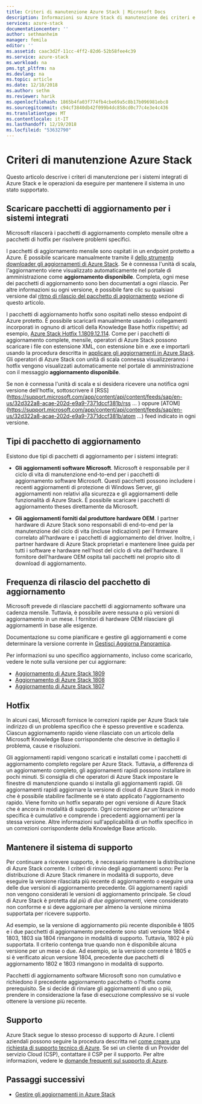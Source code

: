 ```yaml
---
title: Criteri di manutenzione Azure Stack | Microsoft Docs
description: Informazioni su Azure Stack di manutenzione dei criteri e come mantenere un sistema integrato in uno stato supportato.
services: azure-stack
documentationcenter: ''
author: sethmanheim
manager: femila
editor: ''
ms.assetid: caac3d2f-11cc-4ff2-82d6-52b58fee4c39
ms.service: azure-stack
ms.workload: na
pms.tgt_pltfrm: na
ms.devlang: na
ms.topic: article
ms.date: 12/18/2018
ms.author: sethm
ms.reviewer: harik
ms.openlocfilehash: 1865b4fa03f774fb4cbe69a5c8b17b096981ebc8
ms.sourcegitcommit: c94cf3840db42f099b4dc858cd0c77c4e3e4c436
ms.translationtype: MT
ms.contentlocale: it-IT
ms.lasthandoff: 12/19/2018
ms.locfileid: "53632790"
---
```

# <a name="azure-stack-servicing-policy"></a>Criteri di manutenzione Azure Stack

Questo articolo descrive i criteri di manutenzione per i sistemi integrati di Azure Stack e le operazioni da eseguire per mantenere il sistema in uno stato supportato. 

## <a name="download-update-packages-for-integrated-systems"></a>Scaricare pacchetti di aggiornamento per i sistemi integrati

Microsoft rilascerà i pacchetti di aggiornamento completo mensile oltre a pacchetti di hotfix per risolvere problemi specifici. 

I pacchetti di aggiornamento mensile sono ospitati in un endpoint protetto a Azure. È possibile scaricare manualmente tramite il [dello strumento downloader gli aggiornamenti di Azure Stack](http://aka.ms/azurestackupdatedownload). Se è connessa l'unità di scala, l'aggiornamento viene visualizzato automaticamente nel portale di amministrazione come **aggiornamento disponibile**. Completa, ogni mese dei pacchetti di aggiornamento sono ben documentati a ogni rilascio. Per altre informazioni su ogni versione, è possibile fare clic su qualsiasi versione dal [ritmo di rilascio del pacchetto di aggiornamento](#update-package-release-cadence) sezione di questo articolo.

I pacchetti di aggiornamento hotfix sono ospitati nello stesso endpoint di Azure protetto. È possibile scaricarli manualmente usando i collegamenti incorporati in ognuno di articoli della Knowledge Base hotfix rispettivi; ad esempio, [Azure Stack Hotfix 1.1809.12.114](https://support.microsoft.com/help/4481548/azure-stack-hotfix-1-1809-12-114). Come per i pacchetti di aggiornamento complete, mensile, operatori di Azure Stack possono scaricare i file con estensione XML, con estensione bin e .exe e importarli usando la procedura descritta in [applicare gli aggiornamenti in Azure Stack](azure-stack-apply-updates.md). Gli operatori di Azure Stack con unità di scala connessa visualizzeranno i hotfix vengono visualizzati automaticamente nel portale di amministrazione con il messaggio **aggiornamento disponibile**.

Se non è connessa l'unità di scala e si desidera ricevere una notifica ogni versione dell'hotfix, sottoscrivere il [RSS](https://support.microsoft.com/app/content/api/content/feeds/sap/en-us/32d322a8-acae-202d-e9a9-7371dccf381b/rss … ) oppure [ATOM](https://support.microsoft.com/app/content/api/content/feeds/sap/en-us/32d322a8-acae-202d-e9a9-7371dccf381b/atom …) feed indicato in ogni versione.  

## <a name="update-package-types"></a>Tipi di pacchetto di aggiornamento

Esistono due tipi di pacchetti di aggiornamento per i sistemi integrati: 

- **Gli aggiornamenti software Microsoft**. Microsoft è responsabile per il ciclo di vita di manutenzione end-to-end per i pacchetti di aggiornamento software Microsoft. Questi pacchetti possono includere i recenti aggiornamenti di protezione di Windows Server, gli aggiornamenti non relativi alla sicurezza e gli aggiornamenti delle funzionalità di Azure Stack. È possibile scaricare i pacchetti di aggiornamento theses direttamente da Microsoft.

- **Gli aggiornamenti forniti dal produttore hardware OEM**. I partner hardware di Azure Stack sono responsabili di end-to-end per la manutenzione del ciclo di vita (incluse indicazioni) per il firmware correlato all'hardware e i pacchetti di aggiornamento del driver. Inoltre, i partner hardware di Azure Stack proprietari e mantenere linee guida per tutti i software e hardware nell'host del ciclo di vita dell'hardware. Il fornitore dell'hardware OEM ospita tali pacchetti nel proprio sito di download di aggiornamento.


## <a name="update-package-release-cadence"></a>Frequenza di rilascio del pacchetto di aggiornamento
Microsoft prevede di rilasciare pacchetti di aggiornamento software una cadenza mensile. Tuttavia, è possibile avere nessuna o più versioni di aggiornamento in un mese. I fornitori di hardware OEM rilasciare gli aggiornamenti in base alle esigenze. 

Documentazione su come pianificare e gestire gli aggiornamenti e come determinare la versione corrente in [Gestisci Aggiorna Panoramica](azure-stack-updates.md). 

Per informazioni su uno specifico aggiornamento, incluso come scaricarlo, vedere le note sulla versione per cui aggiornare: 
- [Aggiornamento di Azure Stack 1809](azure-stack-update-1809.md)
- [Aggiornamento di Azure Stack 1808](azure-stack-update-1808.md)
- [Aggiornamento di Azure Stack 1807](azure-stack-update-1807.md)

## <a name="hotfixes"></a>Hotfix
In alcuni casi, Microsoft fornisce le correzioni rapide per Azure Stack tale indirizzo di un problema specifico che è spesso preventive e scadenza.  Ciascun aggiornamento rapido viene rilasciato con un articolo della Microsoft Knowledge Base corrispondente che descrive in dettaglio il problema, cause e risoluzioni. 

Gli aggiornamenti rapidi vengono scaricati e installati come i pacchetti di aggiornamento completo regolare per Azure Stack. Tuttavia, a differenza di un aggiornamento completo, gli aggiornamenti rapidi possono installare in pochi minuti. Si consiglia di che operatori di Azure Stack impostare le finestre di manutenzione quando si installa gli aggiornamenti rapidi. Gli aggiornamenti rapidi aggiornare la versione di cloud di Azure Stack in modo che è possibile stabilire facilmente se è stato applicato l'aggiornamento rapido. Viene fornito un hotfix separato per ogni versione di Azure Stack che è ancora in modalità di supporto. Ogni correzione per un'iterazione specifica è cumulativo e comprende i precedenti aggiornamenti per la stessa versione. Altre informazioni sull'applicabilità di un hotfix specifico in un correzioni corrispondente della Knowledge Base articolo.  


## <a name="keep-your-system-under-support"></a>Mantenere il sistema di supporto
Per continuare a ricevere supporto, è necessario mantenere la distribuzione di Azure Stack corrente. I criteri di rinvio degli aggiornamenti sono: Per la distribuzione di Azure Stack rimanere in modalità di supporto, deve eseguire la versione rilasciata più recente di aggiornamento o eseguire una delle due versioni di aggiornamento precedente. Gli aggiornamenti rapidi non vengono considerati le versioni di aggiornamento principale. Se cloud di Azure Stack è protetta dal *più di due aggiornamenti*, viene considerato non conforme e si deve aggiornare per almeno la versione minima supportata per ricevere supporto. 

Ad esempio, se la versione di aggiornamento più recente disponibile è 1805 e i due pacchetti di aggiornamento precedente sono stati versione 1804 e 1803, 1803 sia 1804 rimangono in modalità di supporto. Tuttavia, 1802 è più supportata. Il criterio contenga true quando non è disponibile alcuna versione per un mese o due. Ad esempio, se la versione corrente è 1805 e si è verificato alcun versione 1804, precedente due pacchetti di aggiornamento 1802 e 1803 rimangono in modalità di supporto.

Pacchetti di aggiornamento software Microsoft sono non cumulativo e richiedono il precedente aggiornamento pacchetto o l'hotfix come prerequisito. Se si decide di rinviare gli aggiornamenti di uno o più, prendere in considerazione la fase di esecuzione complessivo se si vuole ottenere la versione più recente. 

## <a name="get-support"></a>Supporto
Azure Stack segue lo stesso processo di supporto di Azure. I clienti aziendali possono seguire la procedura descritta nel [come creare una richiesta di supporto tecnico di Azure](/azure/azure-supportability/how-to-create-azure-support-request). Se sei un cliente di un Provider del servizio Cloud (CSP), contattare il CSP per il supporto.  Per altre informazioni, vedere le [domande frequenti sul supporto di Azure](https://azure.microsoft.com/support/faq/). 


## <a name="next-steps"></a>Passaggi successivi

- [Gestire gli aggiornamenti in Azure Stack](azure-stack-updates.md)


